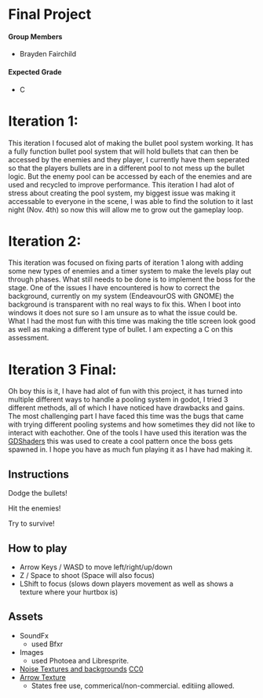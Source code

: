 # Final Project
#### Group Members
- Brayden Fairchild

#### Expected Grade
- C


# Iteration 1:

This iteration I focused alot of making the bullet pool system working. It has a fully function bullet pool system that will hold bullets that can then be accessed by the enemies and they player, I currently have them seperated so that the players bullets are in a different pool to not mess up the bullet logic. But the enemy pool can be accessed by each of the enemies and are used and recycled to improve performance. This iteration I had alot of stress about creating the pool system, my biggest issue was making it accessable to everyone in the scene, I was able to find the solution to it last night (Nov. 4th) so now this will allow me to grow out the gameplay loop.

# Iteration 2:

This iteration was focused on fixing parts of iteration 1 along with adding some new types of enemies and a timer system to make the levels play out through phases. What still needs to be done is to implement the boss for the stage. One of the issues I have encountered is how to correct the background, currently on my system (EndeavourOS with GNOME) the background is transparent with no real ways to fix this. When I boot into windows it does not sure so I am unsure as to what the issue could be. What I had the most fun with this time was making the title screen look good as well as making a different type of bullet. I am expecting a C on this assessment.

# Iteration 3 Final:

Oh boy this is it, I have had alot of fun with this project, it has turned into multiple different ways to handle a pooling system in godot, I tried 3 different methods, all of which I have noticed have drawbacks and gains. The most challenging part I have faced this time was the bugs that came with trying different pooling systems and how sometimes they did not like to interact with eachother. One of the tools I have used this iteration was the [GDShaders](https://docs.godotengine.org/en/stable/tutorials/shaders/index.html) this was used to create a cool pattern once the boss gets spawned in. I hope you have as much fun playing it as I have had making it. 

## Instructions

Dodge the bullets! 

Hit the enemies!

Try to survive!

## How to play

- Arrow Keys / WASD to move left/right/up/down
- Z / Space to shoot (Space will also focus)
- LShift to focus (slows down players movement as well as shows a texture where your hurtbox is)


## Assets

- SoundFx
  - used Bfxr
- Images
  - used Photoea and Libresprite.
 - [Noise Textures and backgrounds]( https://screamingbrainstudios.itch.io/) [CC0](https://creativecommons.org/public-domain/cc0/)
- [Arrow Texture](https://www.sda.nagoya-cu.ac.jp/sa08m13/image.html)
  - States free use, commerical/non-commercial. editiing allowed.
